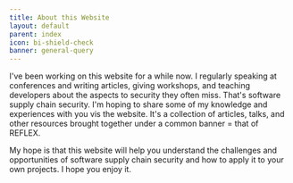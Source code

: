 ```yaml
---
title: About this Website
layout: default
parent: index
icon: bi-shield-check
banner: general-query
---
```


I've been working on this website for a while now. I regularly speaking at conferences and writing articles, giving workshops, and teaching developers about the aspects to security they often miss. That's software supply chain security.  I'm hoping to share some of my knowledge and experiences with you vis the website.  It's a collection of articles, talks, and other resources brought together under a common banner = that of REFLEX.

My hope is that this website will help you understand the challenges and opportunities of software supply chain security and how to apply it to your own projects.  I hope you enjoy it.


